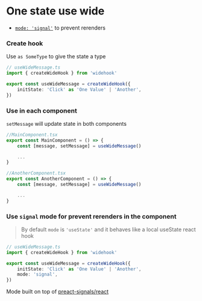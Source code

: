 # One state use wide

- [`mode: 'signal'`](#modes) to prevent rerenders
  <!-- - [types]() -->
    <!-- - [development](#example2) -->

<!-- ## Usage -->

### Create hook

Use `as SomeType` to give the state a type

```ts
// useWideMessage.ts
import { createWideHook } from 'widehook'

export const useWideMessage = createWideHook({
	initState: 'Click' as 'One Value' | 'Another',
})
```

### Use in each component

`setMessage` will update state in both components

```ts
//MainComponent.tsx
export const MainComponent = () => {
    const [message, setMessage] = useWideMessage()

    ...
}

//AnotherComponent.tsx
export const AnotherComponent = () => {
    const [message, setMessage] = useWideMessage()

    ...
}

```

### Use `signal` mode for prevent rerenders in the component

> By default `mode` is `'useState'` and it behaves like a local useState react hook

```ts
// useWideMessage.ts
import { createWideHook } from 'widehook'

export const useWideMessage = createWideHook({
	initState: 'Click' as 'One Value' | 'Another',
	mode: 'signal',
})
```

Mode built on top of [preact-signals/react](https://www.npmjs.com/package/@preact/signals-react)
